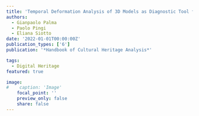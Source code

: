 ```yaml
---
title: 'Temporal Deformation Analysis of 3D Models as Diagnostic Tool for Panel Paintings'
authors:
  - Gianpaolo Palma
  - Paolo Pingi
  - Eliana Siotto
date: '2022-01-01T00:00:00Z'
publication_types: ['6']
publication: '*Handbook of Cultural Heritage Analysis*'

tags:
  - Digital Heritage
featured: true

image:
#    caption: 'Image'
    focal_point: ''
    preview_only: false
    share: false
---
```

